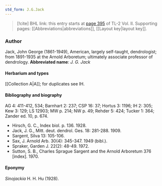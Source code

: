 ```yaml
---
std_form: J.G.Jack
---
```


> [!cite] BHL link: this entry starts at [page 395](https://www.biodiversitylibrary.org/page/33068637) of TL-2 Vol. II.
> Supporting pages: [[Abbreviations|abbreviations]], [[Layout key|layout key]].

### Author

Jack, John George (1861-1949), American, largely self-taught, dendrologist; from 1891-1935 at the Arnold Arboretum; ultimately associate professor of dendrology. 
**Abbreviated name**: *J. G. Jack*

#### Herbarium and types

[[Collection A|A]]; for duplicates see IH.

#### Bibliography and biography

AG 4: 411-412, 534; Barnhart 2: 237; CSP 16: 37; Hortus 3: 1196; IH 2: 305; Kew 3: 129; LS 12903; MW p. 214; NW p. 49; Rehder 5: 424; Tucker 1: 364; Zander ed. 10, p. 674.
- Hirsch, G. C., Index biol. p. 136. 1928.
- Jack, J. G., Mitt. deut. dendrol. Ges. 18: 281-288. 1909.
- Sargent, Silva 13: 105-106.
- Sax, J. Arnold Arb. 30(4): 345-347. 1949 (bibl.).
- Spraker, Garden J. 22(2): 48-49. 1972.
- Sutton, S. B., Charles Sprague Sargent and the Arnold Arboretum 376 \[index\]. 1970.

#### Eponymy

*Sinojackia* H. H. Hu (1928).

